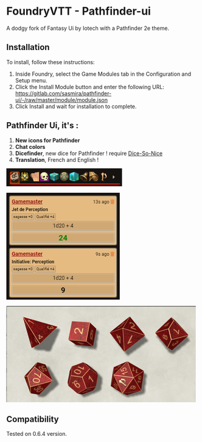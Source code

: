 # FoundryVTT - Pathfinder-ui
A dodgy fork of Fantasy Ui by Iotech with a Pathfinder 2e theme.

## Installation

To install, follow these instructions:

1.  Inside Foundry, select the Game Modules tab in the Configuration and Setup menu.
2.  Click the Install Module button and enter the following URL: https://gitlab.com/sasmira/pathfinder-ui/-/raw/master/module/module.json
3.  Click Install and wait for installation to complete.

## Pathfinder Ui, it's :

1.  __**New icons for Pathfinder**__
2.  __**Chat colors**__
3.  __**Dicefinder**__, new dice for Pathfinder ! require [Dice-So-Nice](https://gitlab.com/riccisi/foundryvtt-dice-so-nice)
4.  __**Translation**__, French and English !

![Pathfinder-icons](Pathfinder-icons.png)

![chat-colors](chat-colors.png)

![Dicefinder](Dicefinder.png)


## Compatibility

Tested on 0.6.4 version.
